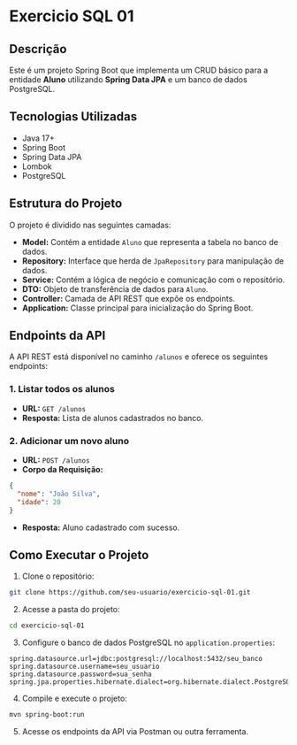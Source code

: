 # Exercicio SQL 01

## Descrição
Este é um projeto Spring Boot que implementa um CRUD básico para a entidade **Aluno** utilizando **Spring Data JPA** e um banco de dados PostgreSQL.

## Tecnologias Utilizadas
- Java 17+
- Spring Boot
- Spring Data JPA
- Lombok
- PostgreSQL

## Estrutura do Projeto

O projeto é dividido nas seguintes camadas:

- **Model:** Contém a entidade `Aluno` que representa a tabela no banco de dados.
- **Repository:** Interface que herda de `JpaRepository` para manipulação de dados.
- **Service:** Contém a lógica de negócio e comunicação com o repositório.
- **DTO:** Objeto de transferência de dados para `Aluno`.
- **Controller:** Camada de API REST que expõe os endpoints.
- **Application:** Classe principal para inicialização do Spring Boot.

## Endpoints da API

A API REST está disponível no caminho `/alunos` e oferece os seguintes endpoints:

### 1. Listar todos os alunos
- **URL:** `GET /alunos`
- **Resposta:** Lista de alunos cadastrados no banco.

### 2. Adicionar um novo aluno
- **URL:** `POST /alunos`
- **Corpo da Requisição:**
```json
{
  "nome": "João Silva",
  "idade": 20
}
```
- **Resposta:** Aluno cadastrado com sucesso.

## Como Executar o Projeto

1. Clone o repositório:
```sh
git clone https://github.com/seu-usuario/exercicio-sql-01.git
```

2. Acesse a pasta do projeto:
```sh
cd exercicio-sql-01
```

3. Configure o banco de dados PostgreSQL no `application.properties`:
```properties
spring.datasource.url=jdbc:postgresql://localhost:5432/seu_banco
spring.datasource.username=seu_usuario
spring.datasource.password=sua_senha
spring.jpa.properties.hibernate.dialect=org.hibernate.dialect.PostgreSQLDialect
```

4. Compile e execute o projeto:
```sh
mvn spring-boot:run
```

5. Acesse os endpoints da API via Postman ou outra ferramenta.
